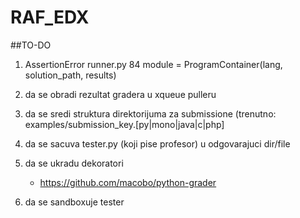 # RAF_EDX

##TO-DO

1. AssertionError runner.py 84 module = ProgramContainer(lang, solution_path, results)

2. da se obradi rezultat gradera u xqueue pulleru

3. da se sredi struktura direktorijuma za submissione (trenutno: examples/submission_key.[py|mono|java|c|php]

4. da se sacuva tester.py (koji pise profesor) u odgovarajuci dir/file

5. da se ukradu dekoratori
	* https://github.com/macobo/python-grader

6. da se sandboxuje tester